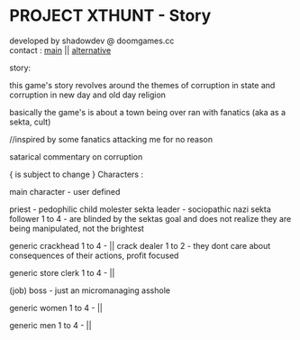 # PROJECT XTHUNT - Story
developed by shadowdev @ doomgames.cc <br>
contact : <a href="mailto:shadowdevreal@protonmail.com">main</a> || <a href="https://x.com/DoomGamescc">alternative</a>

story: 

this game's story revolves around the themes of corruption in state and<br>
corruption in new day and old day religion

basically the game's is about a town being over ran with fanatics (aka as a sekta, cult) 

//inspired by some fanatics attacking me for no reason

satarical commentary on corruption

{ is subject to change }
Characters :

main character - user defined

priest - pedophilic child molester 
sekta leader - sociopathic nazi
sekta follower 1 to 4 - are blinded by the sektas goal and does not realize they are being manipulated, not the brightest

generic crackhead 1 to 4 - ||
crack dealer 1 to 2 - they dont care about consequences of their actions, profit focused

generic store clerk 1 to 4 - ||

(job) boss - just an micromanaging asshole

generic women 1 to 4 - ||

generic men 1 to 4 - ||













